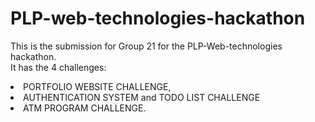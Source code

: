 # PLP-web-technologies-hackathon
This is the submission for Group 21 for the PLP-Web-technologies hackathon.<br>
It has the 4 challenges: <br><li>PORTFOLIO WEBSITE CHALLENGE,<li> AUTHENTICATION SYSTEM and TODO LIST CHALLENGE <li>ATM PROGRAM CHALLENGE.
